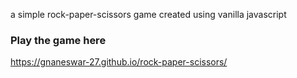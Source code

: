 a simple rock-paper-scissors game created using vanilla javascript
### Play the game here
https://gnaneswar-27.github.io/rock-paper-scissors/
